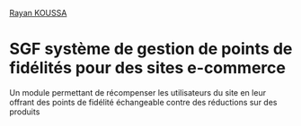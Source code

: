 <a href="[url](https://github.com/RCruento)">Rayan KOUSSA</a>
# SGF système de gestion de points de fidélités pour des sites e-commerce
Un module permettant de récompenser les utilisateurs du site en leur offrant des points de fidélité échangeable contre des réductions sur des produits
